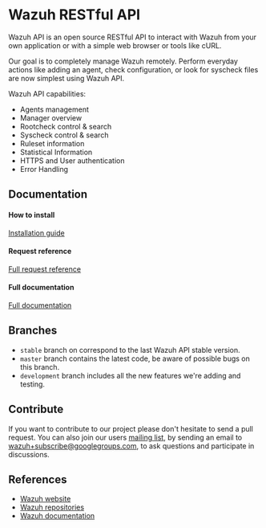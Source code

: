 # Wazuh RESTful API

Wazuh API is an open source RESTful API to interact with Wazuh from your own application or with a simple web browser or tools like cURL.

Our goal is to completely manage Wazuh remotely. Perform everyday actions like adding an agent, check configuration, or look for syscheck files are now simplest using Wazuh API.

Wazuh API capabilities:

- Agents management
- Manager overview
- Rootcheck control & search
- Syscheck control & search
- Ruleset information
- Statistical Information
- HTTPS and User authentication
- Error Handling

## Documentation

#### How to install

[Installation guide](https://documentation.wazuh.com/current/installation-guide/installing-wazuh-server/index.html)

#### Request reference

[Full request reference](https://documentation.wazuh.com/current/user-manual/api/reference.html#request-list)

#### Full documentation

[Full documentation](https://documentation.wazuh.com/current/user-manual/api/index.html)

## Branches

* `stable` branch on correspond to the last Wazuh API stable version.
* `master` branch contains the latest code, be aware of possible bugs on this branch.
* `development` branch includes all the new features we're adding and testing.

## Contribute

If you want to contribute to our project please don't hesitate to send a pull request. You can also join our users [mailing list](https://groups.google.com/d/forum/wazuh), by sending an email to [wazuh+subscribe@googlegroups.com](mailto:wazuh+subscribe@googlegroups.com), to ask questions and participate in discussions.


## References

* [Wazuh website](http://wazuh.com)
* [Wazuh repositories](http://github.com/wazuh)
* [Wazuh documentation](http://documentation.wazuh.com)
